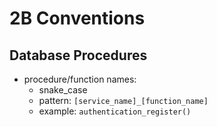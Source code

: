 # 2B Conventions

## Database Procedures

- procedure/function names: 
  - snake_case
  - pattern: `[service_name]_[function_name]` 
  - example: `authentication_register()`
